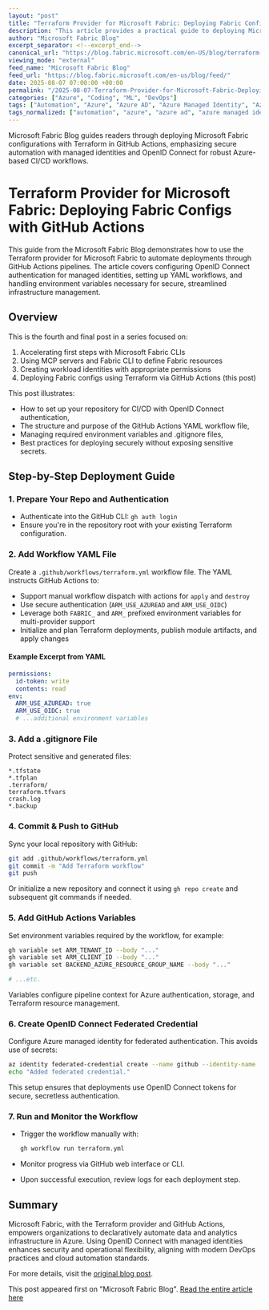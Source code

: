 ```yaml
---
layout: "post"
title: "Terraform Provider for Microsoft Fabric: Deploying Fabric Configs with GitHub Actions"
description: "This article provides a practical guide to deploying Microsoft Fabric configurations using the Terraform provider and GitHub Actions for CI/CD automation. It walks through setting up OpenID Connect authentication for managed identities, configuring GitHub Actions workflows, handling Azure-specific environment variables, and best practices for secure deployment pipelines. The post is part of a series aimed at helping administrators leverage Terraform and Microsoft Fabric for declarative infrastructure and data analytics automation."
author: "Microsoft Fabric Blog"
excerpt_separator: <!--excerpt_end-->
canonical_url: "https://blog.fabric.microsoft.com/en-US/blog/terraform-provider-for-microsoft-fabric-4-deploying-a-fabric-config-with-terraform-in-github-actions/"
viewing_mode: "external"
feed_name: "Microsoft Fabric Blog"
feed_url: "https://blog.fabric.microsoft.com/en-us/blog/feed/"
date: 2025-08-07 07:00:00 +00:00
permalink: "/2025-08-07-Terraform-Provider-for-Microsoft-Fabric-Deploying-Fabric-Configs-with-GitHub-Actions.html"
categories: ["Azure", "Coding", "ML", "DevOps"]
tags: ["Automation", "Azure", "Azure AD", "Azure Managed Identity", "Azure Resource Management", "Azure Storage", "CI/CD", "Cloud Deployment", "Coding", "Declarative Automation", "DevOps", "Environment Variables", "Federated Credential", "GitHub Actions", "GitHub CLI", "IaC", "Microsoft Fabric", "ML", "News", "OpenID Connect", "RBAC", "Terraform", "Terraform Provider", "Terraform Workflow", "YAML Pipelines"]
tags_normalized: ["automation", "azure", "azure ad", "azure managed identity", "azure resource management", "azure storage", "cislashcd", "cloud deployment", "coding", "declarative automation", "devops", "environment variables", "federated credential", "github actions", "github cli", "iac", "microsoft fabric", "ml", "news", "openid connect", "rbac", "terraform", "terraform provider", "terraform workflow", "yaml pipelines"]
---
```


Microsoft Fabric Blog guides readers through deploying Microsoft Fabric configurations with Terraform in GitHub Actions, emphasizing secure automation with managed identities and OpenID Connect for robust Azure-based CI/CD workflows.<!--excerpt_end-->

# Terraform Provider for Microsoft Fabric: Deploying Fabric Configs with GitHub Actions

This guide from the Microsoft Fabric Blog demonstrates how to use the Terraform provider for Microsoft Fabric to automate deployments through GitHub Actions pipelines. The article covers configuring OpenID Connect authentication for managed identities, setting up YAML workflows, and handling environment variables necessary for secure, streamlined infrastructure management.

## Overview

This is the fourth and final post in a series focused on:

1. Accelerating first steps with Microsoft Fabric CLIs
2. Using MCP servers and Fabric CLI to define Fabric resources
3. Creating workload identities with appropriate permissions
4. Deploying Fabric configs using Terraform via GitHub Actions (this post)

This post illustrates:

- How to set up your repository for CI/CD with OpenID Connect authentication,
- The structure and purpose of the GitHub Actions YAML workflow file,
- Managing required environment variables and .gitignore files,
- Best practices for deploying securely without exposing sensitive secrets.

## Step-by-Step Deployment Guide

### 1. Prepare Your Repo and Authentication

- Authenticate into the GitHub CLI: `gh auth login`
- Ensure you're in the repository root with your existing Terraform configuration.

### 2. Add Workflow YAML File

Create a `.github/workflows/terraform.yml` workflow file. The YAML instructs GitHub Actions to:

- Support manual workflow dispatch with actions for `apply` and `destroy`
- Use secure authentication (`ARM_USE_AZUREAD` and `ARM_USE_OIDC`)
- Leverage both `FABRIC_` and `ARM_` prefixed environment variables for multi-provider support
- Initialize and plan Terraform deployments, publish module artifacts, and apply changes

#### Example Excerpt from YAML

```yaml
permissions:
  id-token: write
  contents: read
env:
  ARM_USE_AZUREAD: true
  ARM_USE_OIDC: true
  # ...additional environment variables
```

### 3. Add a .gitignore File

Protect sensitive and generated files:

```
*.tfstate
*.tfplan
.terraform/
terraform.tfvars
crash.log
*.backup
```

### 4. Commit & Push to GitHub

Sync your local repository with GitHub:

```bash
git add .github/workflows/terraform.yml
git commit -m "Add Terraform workflow"
git push
```

Or initialize a new repository and connect it using `gh repo create` and subsequent git commands if needed.

### 5. Add GitHub Actions Variables

Set environment variables required by the workflow, for example:

```bash
gh variable set ARM_TENANT_ID --body "..."
gh variable set ARM_CLIENT_ID --body "..."
gh variable set BACKEND_AZURE_RESOURCE_GROUP_NAME --body "..."

# ...etc.
```

Variables configure pipeline context for Azure authentication, storage, and Terraform resource management.

### 6. Create OpenID Connect Federated Credential

Configure Azure managed identity for federated authentication. This avoids use of secrets:

```bash
az identity federated-credential create --name github --identity-name ... --subject "repo:<org>/<repo>:ref:refs/heads/main" --issuer "https://token.actions.githubusercontent.com" --audiences "api://AzureADTokenExchange"
echo "Added federated credential."
```

This setup ensures that deployments use OpenID Connect tokens for secure, secretless authentication.

### 7. Run and Monitor the Workflow

- Trigger the workflow manually with:

  ```bash
  gh workflow run terraform.yml
  ```

- Monitor progress via GitHub web interface or CLI.
- Upon successful execution, review logs for each deployment step.

## Summary

Microsoft Fabric, with the Terraform provider and GitHub Actions, empowers organizations to declaratively automate data and analytics infrastructure in Azure. Using OpenID Connect with managed identities enhances security and operational flexibility, aligning with modern DevOps practices and cloud automation standards.

For more details, visit the [original blog post](https://blog.fabric.microsoft.com/en-us/blog/terraform-provider-for-microsoft-fabric-4-deploying-a-fabric-config-with-terraform-in-github-actions/).

This post appeared first on "Microsoft Fabric Blog". [Read the entire article here](https://blog.fabric.microsoft.com/en-US/blog/terraform-provider-for-microsoft-fabric-4-deploying-a-fabric-config-with-terraform-in-github-actions/)
